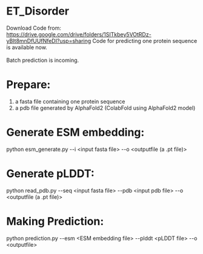 # ET_Disorder
Download Code from: https://drive.google.com/drive/folders/1SITkbey5VOtRDz-yBIt8mnDfUUfNfeDI?usp=sharing 
Code for predicting one protein sequence is available now.<br><br>
Batch prediction is incoming.
# Prepare:
1. a fasta file containing one protein sequence
2. a pdb file generated by AlphaFold2 (ColabFold using AlphaFold2 model)

# Generate ESM embedding:
python esm_generate.py --i \<input fasta file\> --o \<outputfile (a .pt file)\>

# Generate pLDDT:
python read_pdb.py --seq \<input fasta file\> --pdb \<input pdb file\> --o \<outputfile (a .pt file)\>

# Making Prediction:
python prediction.py --esm \<ESM embedding file\> --plddt \<pLDDT file\> --o \<outputfile\>
